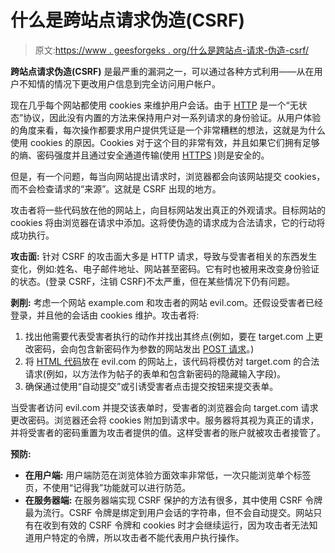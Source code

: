 # 什么是跨站点请求伪造(CSRF)

> 原文:[https://www . geesforgeks . org/什么是跨站点-请求-伪造-csrf/](https://www.geeksforgeeks.org/what-is-cross-site-request-forgery-csrf/)

**跨站点请求伪造(CSRF)** 是最严重的漏洞之一，可以通过各种方式利用——从在用户不知情的情况下更改用户信息到完全访问用户帐户。

现在几乎每个网站都使用 cookies 来维护用户会话。由于 [HTTP](https://www.geeksforgeeks.org/http-non-persistent-persistent-connection/) 是一个“无状态”协议，因此没有内置的方法来保持用户对一系列请求的身份验证。从用户体验的角度来看，每次操作都要求用户提供凭证是一个非常糟糕的想法，这就是为什么使用 cookies 的原因。Cookies 对于这个目的非常有效，并且如果它们拥有足够的熵、密码强度并且通过安全通道传输(使用 [HTTPS](https://www.geeksforgeeks.org/whats-difference-http-https/) )则是安全的。

但是，有一个问题，每当向网站提出请求时，浏览器都会向该网站提交 cookies，而不会检查请求的“来源”。这就是 CSRF 出现的地方。

攻击者将一些代码放在他的网站上，向目标网站发出真正的外观请求。目标网站的 cookies 将由浏览器在请求中添加。这将使伪造的请求成为合法请求，它的行动将成功执行。

**攻击面:**
针对 CSRF 的攻击面大多是 HTTP 请求，导致与受害者相关的东西发生变化，例如:姓名、电子邮件地址、网站甚至密码。它有时也被用来改变身份验证的状态。(登录 CSRF，注销 CSRF)不太严重，但在某些情况下仍有问题。

**剥削:**
考虑一个网站 example.com 和攻击者的网站 evil.com。还假设受害者已经登录，并且他的会话由 cookies 维护。攻击者将:

1.  找出他需要代表受害者执行的动作并找出其终点(例如，要在 target.com 上更改密码，会向包含新密码作为参数的网站发出 [POST 请求](https://www.geeksforgeeks.org/get-post-requests-using-python/)。)
2.  将 [HTML 代码](https://www.geeksforgeeks.org/html-basics/)放在 evil.com 的网站上，该代码将模仿对 target.com 的合法请求(例如，以方法作为帖子的表单和包含新密码的隐藏输入字段)。
3.  确保通过使用“自动提交”或引诱受害者点击提交按钮来提交表单。

当受害者访问 evil.com 并提交该表单时，受害者的浏览器会向 target.com 请求更改密码。浏览器还会将 cookies 附加到请求中。服务器将其视为真正的请求，并将受害者的密码重置为攻击者提供的值。这样受害者的账户就被攻击者接管了。

**预防:**

*   **在用户端:**
    用户端防范在浏览体验方面效率非常低，一次只能浏览单个标签页，不使用“记得我”功能就可以进行防范。
*   **在服务器端:**
    在服务器端实现 CSRF 保护的方法有很多，其中使用 CSRF 令牌最为流行。CSRF 令牌是绑定到用户会话的字符串，但不会自动提交。网站只有在收到有效的 CSRF 令牌和 cookies 时才会继续运行，因为攻击者无法知道用户特定的令牌，所以攻击者不能代表用户执行操作。